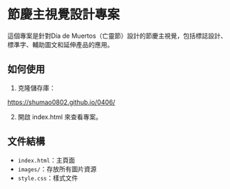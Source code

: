 # 節慶主視覺設計專案

這個專案是針對Día de Muertos（亡靈節）設計的節慶主視覺，包括標誌設計、標準字、輔助圖文和延伸產品的應用。

## 如何使用

1. 克隆儲存庫：
   

 https://shumao0802.github.io/0406/
   


2. 開啟 index.html 來查看專案。

## 文件結構

- `index.html`：主頁面
- `images/`：存放所有圖片資源
- `style.css`：樣式文件
